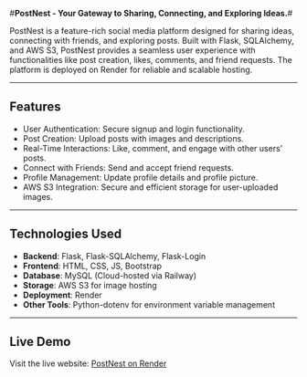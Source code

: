 #**PostNest - Your Gateway to Sharing, Connecting, and Exploring Ideas.**#

PostNest is a feature-rich social media platform designed for sharing ideas, connecting with friends, and exploring posts. Built with Flask, SQLAlchemy, and AWS S3, PostNest provides a seamless user experience with functionalities like post creation, likes, comments, and friend requests. The platform is deployed on Render for reliable and scalable hosting.

---

## **Features**
- User Authentication: Secure signup and login functionality.
- Post Creation: Upload posts with images and descriptions.
- Real-Time Interactions: Like, comment, and engage with other users’ posts.
- Connect with Friends: Send and accept friend requests.
- Profile Management: Update profile details and profile picture.
- AWS S3 Integration: Secure and efficient storage for user-uploaded images.

---

## **Technologies Used**
- **Backend**: Flask, Flask-SQLAlchemy, Flask-Login
- **Frontend**: HTML, CSS, JS, Bootstrap
- **Database**: MySQL (Cloud-hosted via Railway)
- **Storage**: AWS S3 for image hosting
- **Deployment**: Render
- **Other Tools**: Python-dotenv for environment variable management

---

## **Live Demo**
Visit the live website: [PostNest on Render](https://postnest-vhb6.onrender.com)
